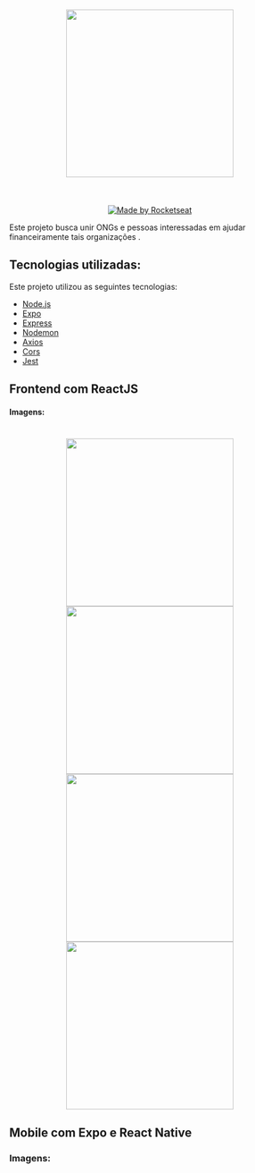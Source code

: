 <h1 align="center">
  <img src="https://user-images.githubusercontent.com/59981795/78054744-e71d6100-7358-11ea-9483-d505d3ffac80.png" width="300"/>
</h1>
<br>
<p align="center">
  <a href="https://rocketseat.com.br">
    <img alt="Made by Rocketseat" src="https://img.shields.io/badge/made%20by-Rocketseat-grey">
  </a>
</p>

Este projeto busca unir ONGs e pessoas interessadas em ajudar financeiramente tais organizações .

## Tecnologias utilizadas:

Este projeto utilizou as seguintes tecnologias:
- [Node.js](https://nodejs.org/en/)
- [Expo](https://expo.io/)
- [Express](https://expressjs.com/pt-br/)
- [Nodemon](https://www.npmjs.com/package/nodemon)
- [Axios](https://www.npmjs.com/package/axios)
- [Cors](https://www.npmjs.com/package/cors)
- [Jest](https://www.npmjs.com/package/jest)

## Frontend com ReactJS

#### Imagens:

<h1 align="center">
  <img src="https://user-images.githubusercontent.com/59981795/78056888-344f0200-735c-11ea-9643-42cb6d43192e.PNG" width="300"/>
  <img src="https://user-images.githubusercontent.com/59981795/78056921-403ac400-735c-11ea-97a3-3fb90d3299b0.PNG" width="300"/>
  <img src="https://user-images.githubusercontent.com/59981795/78056940-4a5cc280-735c-11ea-8add-c8ff437f6f87.PNG" width="300"/>
  <img src="https://user-images.githubusercontent.com/59981795/78056962-53e62a80-735c-11ea-9760-a086f81513ee.PNG" width="300"/>
</h1>

## Mobile com Expo e React Native

### Imagens:

<h1 align="center">
</h1>



